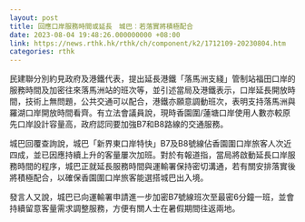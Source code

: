 ```yaml
---
layout: post
title: 回應口岸服務時間或延長　城巴︰若落實將積極配合
date: 2023-08-04 19:48:26.000000000 +08:00
link: https://news.rthk.hk/rthk/ch/component/k2/1712109-20230804.htm
categories: rthk
---
```


民建聯分別約見政府及港鐵代表，提出延長港鐵「落馬洲支綫」管制站福田口岸的服務時間及加密往來落馬洲站的班次等，並引述當局及港鐵表示，口岸延長開放時間，技術上無問題，公共交通可以配合，港鐵亦願意調動班次，表明支持落馬洲與羅湖口岸開放時間看齊。有立法會議員說，現時香園圍/蓮塘口岸使用人數亦較原先口岸設計容量高，政府認同要加強B7和B8路線的交通服務。

城巴回覆查詢說，城巴「新界東口岸特快」B7及B8號線佔香園圍口岸旅客人次近四成，並已因應持續上升的客量屢次加班。對於有報道指，當局將啟動延長口岸服務時間的程序，城巴正就延長服務時間與運輸署保持密切溝通，若有關安排落實後將積極配合，以確保香園圍口岸旅客能選搭城巴出入境。

發言人又說，城巴已向運輸署申請進一步加密B7號線班次至最密6分鐘一班，並會持續留意客量需求調整服務，方便有關人士在暑假期間往返兩地。
